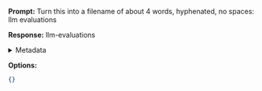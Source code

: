 **Prompt:**
Turn this into a filename of about 4 words, hyphenated, no spaces: llm evaluations

**Response:**
llm-evaluations

<details><summary>Metadata</summary>

- Duration: 1033 ms
- Datetime: 2023-11-06T19:30:50.734448
- Model: gpt-3.5-turbo-0613

</details>

**Options:**
```json
{}
```


